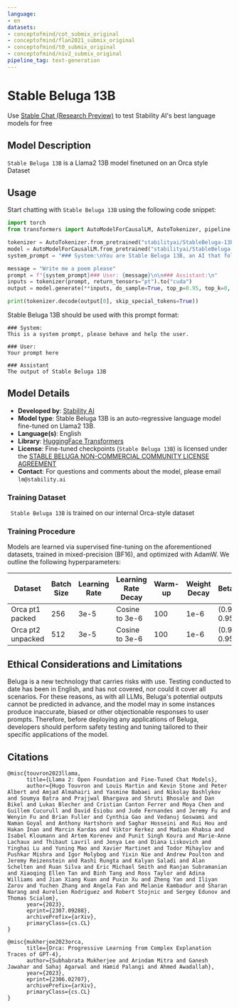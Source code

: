 ```yaml
---
language:
- en
datasets:
- conceptofmind/cot_submix_original
- conceptofmind/flan2021_submix_original
- conceptofmind/t0_submix_original
- conceptofmind/niv2_submix_original
pipeline_tag: text-generation
---
```

# Stable Beluga 13B

Use [Stable Chat (Research Preview)](https://chat.stability.ai/chat) to test Stability AI's best language models for free

## Model Description

`Stable Beluga 13B` is a Llama2 13B model finetuned on an Orca style Dataset

## Usage

Start chatting with `Stable Beluga 13B` using the following code snippet:

```python
import torch
from transformers import AutoModelForCausalLM, AutoTokenizer, pipeline

tokenizer = AutoTokenizer.from_pretrained("stabilityai/StableBeluga-13B", use_fast=False)
model = AutoModelForCausalLM.from_pretrained("stabilityai/StableBeluga-13B", torch_dtype=torch.float16, low_cpu_mem_usage=True, device_map="auto")
system_prompt = "### System:\nYou are Stable Beluga 13B, an AI that follows instructions extremely well. Help as much as you can. Remember, be safe, and don't do anything illegal.\n\n"

message = "Write me a poem please"
prompt = f"{system_prompt}### User: {message}\n\n### Assistant:\n"
inputs = tokenizer(prompt, return_tensors="pt").to("cuda")
output = model.generate(**inputs, do_sample=True, top_p=0.95, top_k=0, max_new_tokens=256)

print(tokenizer.decode(output[0], skip_special_tokens=True))
```

Stable Beluga 13B should be used with this prompt format:
```
### System:
This is a system prompt, please behave and help the user.

### User:
Your prompt here

### Assistant
The output of Stable Beluga 13B
```

## Model Details

* **Developed by**: [Stability AI](https://stability.ai/)
* **Model type**: Stable Beluga 13B is an auto-regressive language model fine-tuned on Llama2 13B.
* **Language(s)**: English
* **Library**: [HuggingFace Transformers](https://github.com/huggingface/transformers)
* **License**: Fine-tuned checkpoints (`Stable Beluga 13B`) is licensed under the [STABLE BELUGA NON-COMMERCIAL COMMUNITY LICENSE AGREEMENT](https://huggingface.co/stabilityai/StableBeluga-13B/blob/main/LICENSE.txt)
* **Contact**: For questions and comments about the model, please email `lm@stability.ai`

### Training Dataset

` Stable Beluga 13B` is trained on our internal Orca-style dataset

### Training Procedure

Models are learned via supervised fine-tuning on the aforementioned datasets, trained in mixed-precision (BF16), and optimized with AdamW. We outline the following hyperparameters:

| Dataset           | Batch Size | Learning Rate |Learning Rate Decay| Warm-up | Weight Decay | Betas       |
|-------------------|------------|---------------|-------------------|---------|--------------|-------------|
| Orca pt1 packed   | 256        | 3e-5          | Cosine to 3e-6    | 100     | 1e-6         | (0.9, 0.95) |
| Orca pt2 unpacked | 512        | 3e-5          | Cosine to 3e-6    | 100     | 1e-6         | (0.9, 0.95) |

## Ethical Considerations and Limitations

Beluga is a new technology that carries risks with use. Testing conducted to date has been in English, and has not covered, nor could it cover all scenarios. For these reasons, as with all LLMs, Beluga's potential outputs cannot be predicted in advance, and the model may in some instances produce inaccurate, biased or other objectionable responses to user prompts. Therefore, before deploying any applications of Beluga, developers should perform safety testing and tuning tailored to their specific applications of the model.

## Citations

```bibtext
@misc{touvron2023llama,
      title={Llama 2: Open Foundation and Fine-Tuned Chat Models}, 
      author={Hugo Touvron and Louis Martin and Kevin Stone and Peter Albert and Amjad Almahairi and Yasmine Babaei and Nikolay Bashlykov and Soumya Batra and Prajjwal Bhargava and Shruti Bhosale and Dan Bikel and Lukas Blecher and Cristian Canton Ferrer and Moya Chen and Guillem Cucurull and David Esiobu and Jude Fernandes and Jeremy Fu and Wenyin Fu and Brian Fuller and Cynthia Gao and Vedanuj Goswami and Naman Goyal and Anthony Hartshorn and Saghar Hosseini and Rui Hou and Hakan Inan and Marcin Kardas and Viktor Kerkez and Madian Khabsa and Isabel Kloumann and Artem Korenev and Punit Singh Koura and Marie-Anne Lachaux and Thibaut Lavril and Jenya Lee and Diana Liskovich and Yinghai Lu and Yuning Mao and Xavier Martinet and Todor Mihaylov and Pushkar Mishra and Igor Molybog and Yixin Nie and Andrew Poulton and Jeremy Reizenstein and Rashi Rungta and Kalyan Saladi and Alan Schelten and Ruan Silva and Eric Michael Smith and Ranjan Subramanian and Xiaoqing Ellen Tan and Binh Tang and Ross Taylor and Adina Williams and Jian Xiang Kuan and Puxin Xu and Zheng Yan and Iliyan Zarov and Yuchen Zhang and Angela Fan and Melanie Kambadur and Sharan Narang and Aurelien Rodriguez and Robert Stojnic and Sergey Edunov and Thomas Scialom},
      year={2023},
      eprint={2307.09288},
      archivePrefix={arXiv},
      primaryClass={cs.CL}
}
```

```bibtext
@misc{mukherjee2023orca,
      title={Orca: Progressive Learning from Complex Explanation Traces of GPT-4}, 
      author={Subhabrata Mukherjee and Arindam Mitra and Ganesh Jawahar and Sahaj Agarwal and Hamid Palangi and Ahmed Awadallah},
      year={2023},
      eprint={2306.02707},
      archivePrefix={arXiv},
      primaryClass={cs.CL}
}
```
